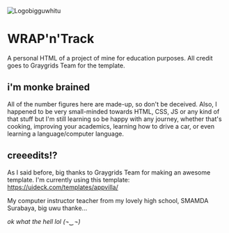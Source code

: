 ![Logobigguwhitu](https://hikrar14.github.io/wrapntrack.github.io/assets/images/wrap/logobigguwhituneuomorphism.png)

# WRAP'n'Track
A personal HTML of a project of mine for education purposes. All credit goes to Graygrids Team for the template.

## i'm monke brained
All of the number figures here are made-up, so don't be deceived. Also, I happened to be very small-minded towards HTML, CSS, JS or any kind of that stuff but I'm still learning so be happy with any journey, whether that's cooking, improving your academics, learning how to drive a car, or even learning a language/computer language.

## creeedits!?
As I said before, big thanks to Graygrids Team for making an awesome template.
I'm currently using this template: https://uideck.com/templates/appvilla/

My computer instructor teacher from my lovely high school, SMAMDA Surabaya, 
big uwu thanke...

*ok what the hell lol (¬‿¬)*
